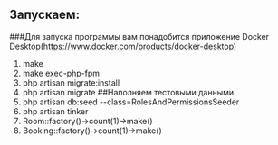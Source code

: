 ## Запускаем:
###Для запуска программы вам понадобится приложение Docker Desktop(https://www.docker.com/products/docker-desktop)

1. make
2. make exec-php-fpm
3. php artisan migrate:install
4. php artisan migrate
   ##Наполняем тестовыми данными
1. php artisan db:seed --class=RolesAndPermissionsSeeder
2. php artisan tinker
3. Room::factory()->count(1)->make()
4. Booking::factory()->count(1)->make()
